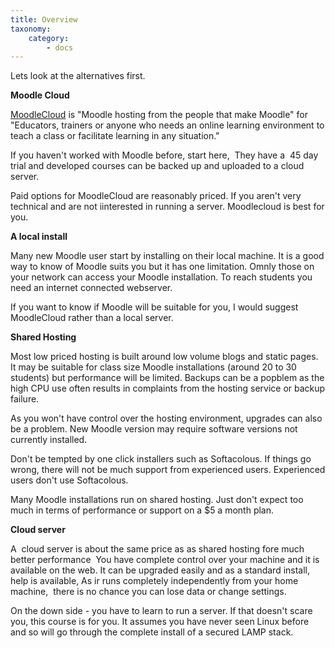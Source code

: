 ```yaml
---
title: Overview
taxonomy:
    category:
        - docs
---
```


<p>Lets look at the alternatives first.</p>
<p><b>Moodle Cloud</b><br></p>
<p><a href="https://moodlecloud.com/">MoodleCloud</a> is "Moodle hosting from the people that make Moodle" for "Educators, trainers or anyone who needs an online learning environment to teach a class or facilitate learning in any situation."</p>
<p>If you haven't worked with Moodle before, start here,&nbsp; They have a&nbsp; 45 day trial and developed courses can be backed up and uploaded to a cloud server.<br></p>
<p>Paid options for MoodleCloud are reasonably priced. If you aren't very technical and are not iinterested in running a server. Moodlecloud is best for you.<br></p>
<p><b>A local install</b></p>
<p>Many new Moodle user start by installing on their local machine. It is a good way to know of Moodle suits you but it has one limitation. Omnly those on your network can access your Moodle installation. To reach students you need an internet connected
    webserver.</p>
<p>If you want to know if Moodle will be suitable for you, I would suggest MoodleCloud rather than a local server. <b><br></b></p>
<p><b>Shared Hosting</b></p>
<p>Most low priced hosting is built around low volume blogs and static pages. It may be suitable for class size Moodle installations (around 20 to 30 students) but performance will be limited. Backups can be a popblem as the high CPU use often results in
    complaints from the hosting service or backup failure.<br></p>
<p>As you won't have control over the hosting environment, upgrades can also be a problem. New Moodle version may require software versions not currently installed.</p>
<p>Don't be tempted by one click installers such as Softacolous. If things go wrong, there will not be much support from experienced users. Experienced users don't use Softacolous.</p>
<p>Many Moodle installations run on shared hosting. Just don't expect too much in terms of performance or support on a $5 a month plan.</p>
<p><b>Cloud server</b></p>
<p>A&nbsp; cloud server is about the same price as as shared hosting fore much better performance&nbsp; You have complete control over your machine and it is available on the web. It can be upgraded easily and as a standard install, help is available, As
    ir runs completely independently from your home machine,&nbsp; there is no chance you can lose data or change settings.<br></p>
<p>On the down side - you have to learn to run a server. If that doesn't scare you, this course is for you. It assumes you have never seen Linux before and so will go through the complete install of a secured LAMP stack.<br></p>
<p><br></p>
<p><br></p>
<p><br></p>
<p><br></p>